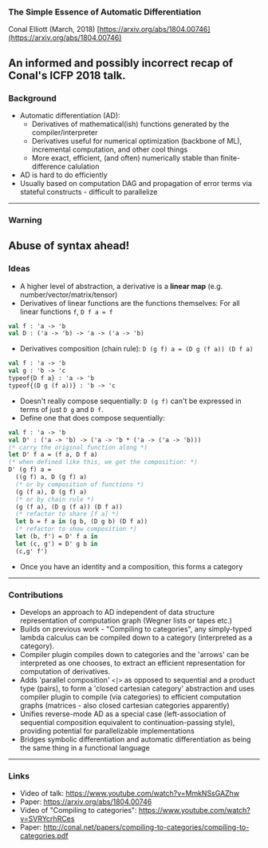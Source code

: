 ### The Simple Essence of Automatic Differentiation
Conal Elliott (March, 2018)
[https://arxiv.org/abs/1804.00746](https://arxiv.org/abs/1804.00746)  

An informed and possibly incorrect recap of Conal's ICFP 2018 talk.
---
### Background
- Automatic differentiation (AD):
    - Derivatives of mathematical(ish) functions generated by the compiler/interpreter
    - Derivatives useful for numerical optimization (backbone of ML), incremental computation, and other cool things
    - More exact, efficient, (and often) numerically stable than finite-difference calulation
- AD is hard to do efficiently
- Usually based on computation DAG and propagation of error terms via stateful constructs - difficult to parallelize  
---
### Warning
Abuse of syntax ahead!
---
### Ideas
- A higher level of abstraction, a derivative is a **linear map** (e.g. number/vector/matrix/tensor)
- Derivatives of linear functions are the functions themselves: For all linear functions `f`, `D f a = f`  
```OCaml
val f : 'a -> 'b
val D : ('a -> 'b) -> 'a -> ('a -> 'b)
```
- Derivatives composition (chain rule): `D (g f) a = (D g (f a)) (D f a)`
```OCaml
val f : 'a -> 'b
val g : 'b -> 'c
typeof{D f a} : 'a -> 'b
typeof{(D g (f a))} : 'b -> 'c
```
- Doesn't really compose sequentially: `D (g f)` can't be expressed in terms of just `D g` and `D f`.
- Define one that does compose sequentially:
```OCaml
val f : 'a -> 'b
val D' : ('a -> 'b) -> ('a -> 'b * ('a -> ('a -> 'b))) 
(* carry the original function along *)
let D' f a = (f a, D f a)
(* when defined like this, we get the composition: *)
D' (g f) a =
  ((g f) a, D (g f) a)
  (* or by composition of functions *)
  (g (f a), D (g f) a)
  (* or by chain rule *)
  (g (f a), (D g (f a)) (D f a))
  (* refactor to share [f a] *)
  let b = f a in (g b, (D g b) (D f a))
  (* refactor to show composition *)
  let (b, f') = D' f a in
  let (c, g') = D' g b in
  (c,g' f')
```
- Once you have an identity and a composition, this forms a category
---
### Contributions
- Develops an approach to AD independent of data structure representation of computation graph (Wegner lists or tapes etc.)
- Builds on previous work - "Compiling to categories", any simply-typed lambda calculus can be compiled down to a category (interpreted as a category).
- Compiler plugin compiles down to categories and the 'arrows' can be interpreted as one chooses, to extract an efficient representation for computation of derivatives.
- Adds 'parallel composition' `<|>` as opposed to sequential and a product type (pairs), to form a 'closed cartesian category' abstraction and uses compiler plugin to compile (via categories) to efficient computation graphs (matrices - also closed cartesian categories apparently)
- Unifies reverse-mode AD as a special case (left-association of sequential composition equivalent to continuation-passing style), providing potential for parallelizable implementations
- Bridges symbolic differentiation and automatic differentiation as being the same thing in a functional language
---
### Links
- Video of talk: https://www.youtube.com/watch?v=MmkNSsGAZhw
- Paper: https://arxiv.org/abs/1804.00746
- Video of "Compiling to categories": https://www.youtube.com/watch?v=SVRYcrhRCes
- Paper: http://conal.net/papers/compiling-to-categories/compiling-to-categories.pdf
